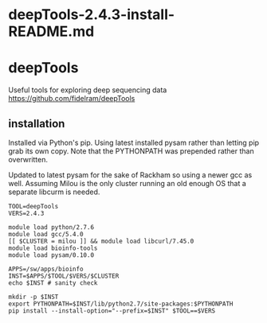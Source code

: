 # deepTools-2.4.3-install-README.md

deepTools
=========

Useful tools for exploring deep sequencing data
<https://github.com/fidelram/deepTools>

installation
------------

Installed via Python's pip. Using latest installed pysam
rather than letting pip grab its own copy. Note that the
PYTHONPATH was prepended rather than overwritten.

Updated to latest pysam for the sake of Rackham so using
a newer gcc as well. Assuming Milou is the only cluster 
running an old enough OS that a separate libcurm is needed.

    TOOL=deepTools
    VERS=2.4.3

    module load python/2.7.6
    module load gcc/5.4.0
    [[ $CLUSTER = milou ]] && module load libcurl/7.45.0
    module load bioinfo-tools
    module load pysam/0.10.0

    APPS=/sw/apps/bioinfo
    INST=$APPS/$TOOL/$VERS/$CLUSTER
    echo $INST # sanity check

    mkdir -p $INST
    export PYTHONPATH=$INST/lib/python2.7/site-packages:$PYTHONPATH
    pip install --install-option="--prefix=$INST" $TOOL==$VERS


